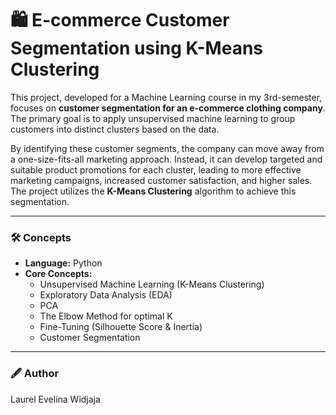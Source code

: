 # 🛍️ E-commerce Customer Segmentation using K-Means Clustering

This project, developed for a Machine Learning course in my 3rd-semester, focuses on **customer segmentation for an e-commerce clothing company**. The primary goal is to apply unsupervised machine learning to group customers into distinct clusters based on the data.

By identifying these customer segments, the company can move away from a one-size-fits-all marketing approach. Instead, it can develop targeted and suitable product promotions for each cluster, leading to more effective marketing campaigns, increased customer satisfaction, and higher sales. The project utilizes the **K-Means Clustering** algorithm to achieve this segmentation.

---

### 🛠️ Concepts
* **Language:** Python
* **Core Concepts:**
    * Unsupervised Machine Learning (K-Means Clustering)
    * Exploratory Data Analysis (EDA)
    * PCA
    * The Elbow Method for optimal K
    * Fine-Tuning (Silhouette Score & Inertia)
    * Customer Segmentation
      
---

### 🖋 Author
Laurel Evelina Widjaja
